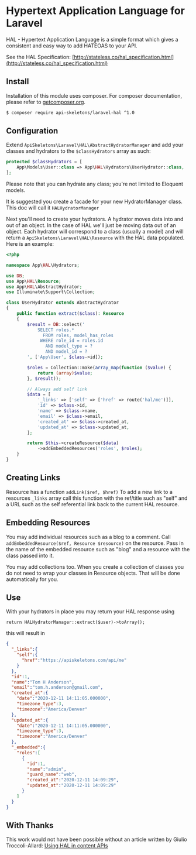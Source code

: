 Hypertext Application Language for Laravel
==========================================

HAL - Hypertext Application Language is a simple format which gives
a consistent and easy way to add HATEOAS to your API.

See the HAL Specification:
[http://stateless.co/hal_specification.html](http://stateless.co/hal_specification.html)


Install
-------

Installation of this module uses composer. For composer documentation, please refer to
[getcomposer.org](http://getcomposer.org/).

```sh
$ composer require api-skeletons/laravel-hal ^1.0
```


Configuration
-------------

Extend `ApiSkeletons\Laravel\HAL\AbstractHydratorManager`
and add your classes and hydrators to the `$classHydrators` array as such:

```php
protected $classHydrators = [
    App\Models\User::class => App\HAL\Hydrators\UserHydrator::class,
];
```

Please note that you can hydrate any class; you're not limited to Eloquent models.

It is suggested you create a facade for your new HydratorManager class.  This 
doc will call it `HALHydratorManager`

Next you'll need to create your hydrators.  A hydrator moves data into and out of an
object.  In the case of HAL we'll just be moving data out of an object.  Each 
hydrator will correspond to a class (usually a model) and will return a 
`ApiSkeletons\Laravel\HAL\Resource` with the HAL data populated.  Here is an example:

```php
<?php

namespace App\HAL\Hydrators;

use DB;
use App\HAL\Resource;
use App\HAL\AbstractHydrator;
use Illuminate\Support\Collection;

class UserHydrator extends AbstractHydrator
{
    public function extract($class): Resource
    {
        $result = DB::select('
            SELECT roles.*
              FROM roles, model_has_roles
             WHERE role_id = roles.id
               AND model_type = ?
               AND model_id = ?
        ', ['App\User', $class->id]);

        $roles = Collection::make(array_map(function ($value) {
            return (array)$value;
        }, $result));

        // Always add self link
        $data = [
            '_links' => ['self' => ['href' => route('hal/me')]],
            'id' => $class->id,
            'name' => $class->name,
            'email' => $class->email,
            'created_at' => $class->created_at,
            'updated_at' => $class->updated_at,
        ];

        return $this->createResource($data)
            ->addEmbeddedResources('roles', $roles);
    }
}
```

Creating Links
--------------
Resource has a function `addLink($ref, $href)`  To add a new link to a 
resources `_links` array call this function with the ref/title such as
"self" and a URL such as the self referential link back to the current
HAL resource.


Embedding Resources
-------------------
You may add individual resources such as a blog to a comment.  Call
`addEmbeddedResource($ref, Resource $resource)` on the resource.  Pass
in the name of the embedded resource such as "blog" and a resource
with the class passed into it.  

You may add collections too.  When you create a collection of classes
you do not need to wrap your classes in Resource objects.  That will be
done automatically for you.


Use
---

With your hydrators in place you may return your HAL response using
```
return HALHydratorManager::extract($user)->toArray();
```

this will result in 

```json
{
  "_links":{
    "self":{
      "href":"https://apiskeletons.com/api/me"
    }
  },
  "id":1,
  "name":"Tom H Anderson",
  "email":"tom.h.anderson@gmail.com",
  "created_at":{
    "date":"2020-12-11 14:11:05.000000",
    "timezone_type":3,
    "timezone":"America/Denver"
  },
  "updated_at":{
    "date":"2020-12-11 14:11:05.000000",
    "timezone_type":3,
    "timezone":"America/Denver"
  },
  "_embedded":{
    "roles":[
      {
        "id":1,
        "name":"admin",
        "guard_name":"web",
        "created_at":"2020-12-11 14:09:29",
        "updated_at":"2020-12-11 14:09:29"
      }
    ]
  }
}
```


With Thanks
-----------

This work would not have been possible without an article written by
Giulio Troccoli-Allard: 
[Using HAL in content APIs](https://troccoli.it/using-hal-in-content-api/)
